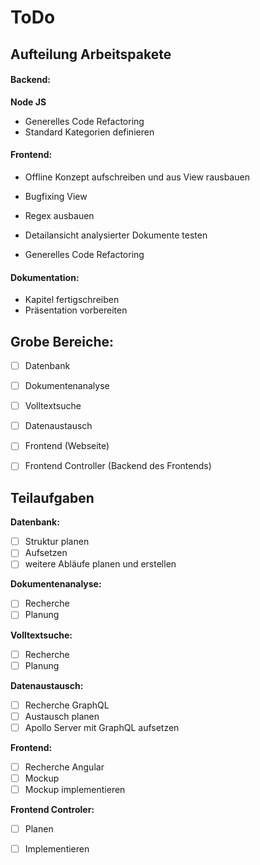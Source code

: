 # ToDo
## Aufteilung Arbeitspakete

#### Backend:

**Node JS**

- Generelles Code Refactoring
- Standard Kategorien definieren

#### Frontend:

- Offline Konzept aufschreiben und aus View rausbauen

- Bugfixing View

- Regex ausbauen

- Detailansicht analysierter Dokumente testen

- Generelles Code Refactoring

  

#### Dokumentation:

- Kapitel fertigschreiben
- Präsentation vorbereiten



## Grobe Bereiche:

 - [ ] Datenbank

 - [ ] Dokumentenanalyse

 - [ ] Volltextsuche

 - [ ] Datenaustausch

 - [ ] Frontend (Webseite)

 - [ ] Frontend Controller (Backend des Frontends)

   

## Teilaufgaben

**Datenbank:**

 - [ ] Struktur planen
 - [ ] Aufsetzen
 - [ ] weitere Abläufe planen und erstellen

**Dokumentenanalyse:**

 - [ ] Recherche
 - [ ] Planung

**Volltextsuche:**

 - [ ] Recherche
 - [ ] Planung

**Datenaustausch:**

 - [ ] Recherche GraphQL
 - [ ] Austausch planen
 - [ ] Apollo Server mit GraphQL aufsetzen

**Frontend:**

 - [ ] Recherche Angular
 - [ ] Mockup
 - [ ] Mockup implementieren

**Frontend Controler:**

 - [ ] Planen
 - [ ] Implementieren

